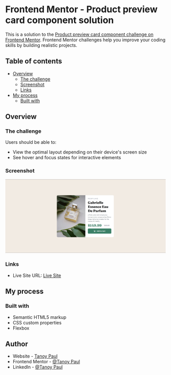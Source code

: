 # Frontend Mentor - Product preview card component solution

This is a solution to the [Product preview card component challenge on Frontend Mentor](https://www.frontendmentor.io/challenges/product-preview-card-component-GO7UmttRfa). Frontend Mentor challenges help you improve your coding skills by building realistic projects. 

## Table of contents

- [Overview](#overview)
  - [The challenge](#the-challenge)
  - [Screenshot](#screenshot)
  - [Links](#links)
- [My process](#my-process)
  - [Built with](#built-with)





## Overview

### The challenge

Users should be able to:

- View the optimal layout depending on their device's screen size
- See hover and focus states for interactive elements

### Screenshot
![](./screenshot.png)
### Links

- Live Site URL: [Live Site](https://tanoypaul.github.io/product-preview)

## My process

### Built with

- Semantic HTML5 markup
- CSS custom properties
- Flexbox

## Author

- Website - [Tanoy Paul](https://tanoypaul.github.io/devfolio)
- Frontend Mentor - [@Tanoy Paul](https://www.frontendmentor.io/profile/TanoyPaul)
- LinkedIn - [@Tanoy Paul](https://www.linkedin.com/in/tanoy-paul-aa720725b/)

